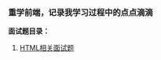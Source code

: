 ### 重学前端，记录我学习过程中的点点滴滴

**面试题目录：**

1. [HTML相关面试题](<https://github.com/tjx666/FE-Getting-Started/blob/master/HTML/README.md>)

